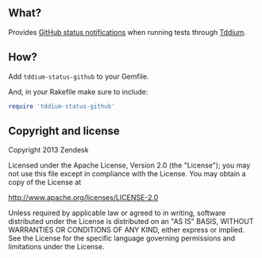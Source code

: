 ## What?

Provides [GitHub status notifications](https://github.com/blog/1227-commit-status-api) when running tests through [Tddium](http://tddium.com).

## How?

Add `tddium-status-github` to your Gemfile.

And, in your Rakefile make sure to include:

```ruby
require 'tddium-status-github'
```

## Copyright and license

Copyright 2013 Zendesk

Licensed under the Apache License, Version 2.0 (the "License"); you may not use this file except in compliance with the License.
You may obtain a copy of the License at

http://www.apache.org/licenses/LICENSE-2.0

Unless required by applicable law or agreed to in writing, software distributed under the License is distributed on an "AS IS" BASIS, WITHOUT WARRANTIES OR CONDITIONS OF ANY KIND, either express or implied. See the License for the specific language governing permissions and limitations under the License.
